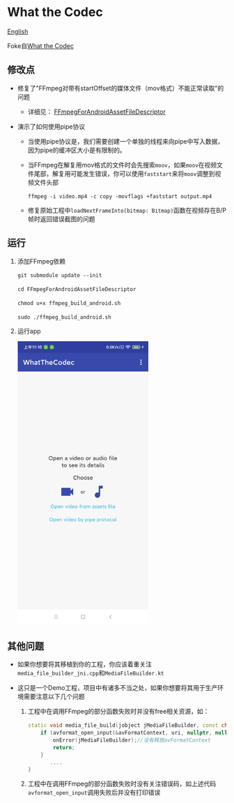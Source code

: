 # What the Codec

[English](README_EN.md)

Foke自[What the Codec](https://github.com/Javernaut/WhatTheCodec)

## 修改点

* 修复了"FFmpeg对带有startOffset的媒体文件（mov格式）不能正常读取"的问题

  * 详细见： [FFmpegForAndroidAssetFileDescriptor](https://github.com/YiChaoLove/FFmpegForAndroidAssetFileDescriptor)

* 演示了如何使用pipe协议

  * 当使用pipe协议是，我们需要创建一个单独的线程来向pipe中写入数据，因为pipe的缓冲区大小是有限制的。

  * 当FFmpeg在解复用mov格式的文件时会先搜索`moov`，如果`moov`在视频文件尾部，解复用可能发生错误，你可以使用`faststart`来将`moov`调整到视频文件头部

    ```shell
    ffmpeg -i video.mp4 -c copy -movflags +faststart output.mp4
    ```

  * 修复原始工程中`loadNextFrameInto(bitmap: Bitmap)`函数在视频存在B/P帧时返回错误截图的问题

## 运行

1. 添加FFmpeg依赖

   ```
   git submodule update --init
   
   cd FFmpegForAndroidAssetFileDescriptor
   
   chmod u+x ffmpeg_build_android.sh
   
   sudo ./ffmpeg_build_android.sh
   ```

2. 运行app

   <img src="images/screens/device-2021-01-06-111010.png" width="300">

## 其他问题

* 如果你想要将其移植到你的工程，你应该着重关注`media_file_builder_jni.cpp`和`MediaFileBuilder.kt`

* 这只是一个Demo工程，项目中有诸多不当之处，如果你想要将其用于生产环境需要注意以下几个问题

  1. 工程中在调用FFmpeg的部分函数失败时并没有free相关资源，如：

     ```c++
     static void media_file_build(jobject jMediaFileBuilder, const char *uri, int mediaStreamsMask, AVFormatContext *avFormatContext) {
         if (avformat_open_input(&avFormatContext, uri, nullptr, nullptr)) {
             onError(jMediaFileBuilder);//没有释放avFormatContext
             return;
         }
     		....
     }
     ```

  2. 工程中在调用FFmpeg的部分函数失败时没有关注错误码，如上述代码`avformat_open_input`调用失败后并没有打印错误

     
